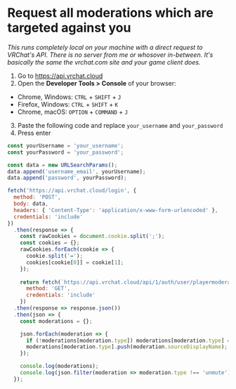 # Request all moderations which are targeted against you

_This runs completely local on your machine with a direct request to VRChat's API. There is no server from me or whosover in-between. It's basically the same the vrchat.com site and your game client does._

1. Go to https://api.vrchat.cloud
2. Open the **Developer Tools > Console** of your browser:
  * Chrome, Windows: `CTRL` + `SHIFT` + `J`
  * Firefox, Windows: `CTRL` + `SHIFT` + `K`
  * Chrome, macOS: `OPTION` + `COMMAND` + `J`
3. Paste the following code and replace `your_username` and `your_password`
4. Press enter

```javascript
const yourUsername = 'your_username';
const yourPassword = 'your_password';

const data = new URLSearchParams();
data.append('username_email', yourUsername);
data.append('password', yourPassword);

fetch('https://api.vrchat.cloud/login', {
  method: 'POST',
  body: data,
  headers: { 'Content-Type': 'application/x-www-form-urlencoded' },
  credentials: 'include'
})
  .then(response => {
    const rawCookies = document.cookie.split(';');
    const cookies = {};
    rawCookies.forEach(cookie => {
      cookie.split('=');
      cookies[cookie[0]] = cookie[1];
    });
    
    return fetch(`https://api.vrchat.cloud/api/1/auth/user/playermoderated`, {
      method: 'GET',
      credentials: 'include'
    })
  .then(response => response.json())
  .then(json => {
    const moderations = {};

    json.forEach(moderation => {
      if (!moderations[moderation.type]) moderations[moderation.type] = [];
      moderations[moderation.type].push(moderation.sourceDisplayName);
    });

    console.log(moderations);
    console.log(json.filter(moderation => moderation.type !== 'unmute'));
  });
```
